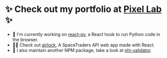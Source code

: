 # ✨ Check out my portfolio at [Pixel Lab](https://pixellab.nz) ✨
- 🐍 I'm currently working on [react-py](https://elilambnz.github.io/react-py), a React hook to run Python code in the browser.
- 👩‍🚀 Check out [airlock](https://github.com/elilambnz/airlock), A SpaceTraders API web app made with React.
- 🧪 I also maintain another NPM package, take a look at [nhi-validator](https://www.npmjs.com/package/nhi-validator).
